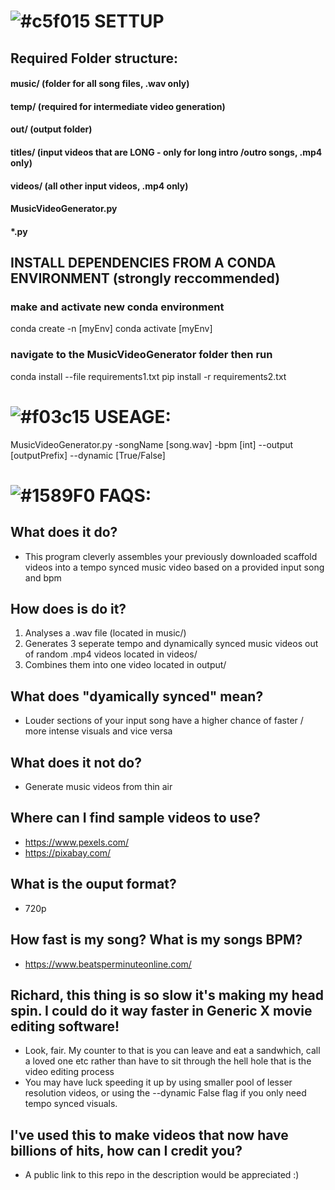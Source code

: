 
# ![#c5f015](https://via.placeholder.com/15/c5f015/000000?text=+) SETTUP

## Required Folder structure:

#### music/ (folder for all song files, .wav only) 
#### temp/ (required for intermediate video generation)
#### out/ (output folder)
#### titles/ (input videos that are LONG - only for long intro /outro songs, .mp4 only)
#### videos/ (all other input videos, .mp4 only)
#### MusicVideoGenerator.py
#### *.py

## INSTALL DEPENDENCIES FROM A CONDA ENVIRONMENT (strongly reccommended)

### make and activate new conda environment

conda create -n [myEnv]
conda activate [myEnv]

### navigate to the MusicVideoGenerator folder then run

conda install --file requirements1.txt
pip install -r requirements2.txt

# ![#f03c15](https://via.placeholder.com/15/f03c15/000000?text=+) USEAGE:
 
MusicVideoGenerator.py -songName [song.wav] -bpm [int] --output [outputPrefix] --dynamic [True/False]

# ![#1589F0](https://via.placeholder.com/15/1589F0/000000?text=+) FAQS:

## What does it do?

- This program cleverly assembles your previously downloaded scaffold videos into a tempo synced music video based on a provided input song and bpm

## How does is do it?

1. Analyses a .wav file (located in music/)
2. Generates 3 seperate tempo and dynamically synced music videos out of random .mp4 videos located in videos/
3. Combines them into one video located in output/ 

## What does "dyamically synced" mean?

- Louder sections of your input song have a higher chance of faster / more intense visuals and vice versa

## What does it not do?

- Generate music videos from thin air

## Where can I find sample videos to use?

- https://www.pexels.com/
- https://pixabay.com/

## What is the ouput format?

- 720p

## How fast is my song? What is my songs BPM?

- https://www.beatsperminuteonline.com/

## Richard, this thing is so slow it's making my head spin. I could do it way faster in Generic X movie editing software!

- Look, fair. My counter to that is you can leave and eat a sandwhich, call a loved one etc rather than have to sit through the hell hole that is the video editing process
- You may have luck speeding it up by using smaller pool of lesser resolution videos, or using the --dynamic False flag if you only need tempo synced visuals. 

## I've used this to make videos that now have billions of hits, how can I credit you?

- A public link to this repo in the description would be appreciated :) 






